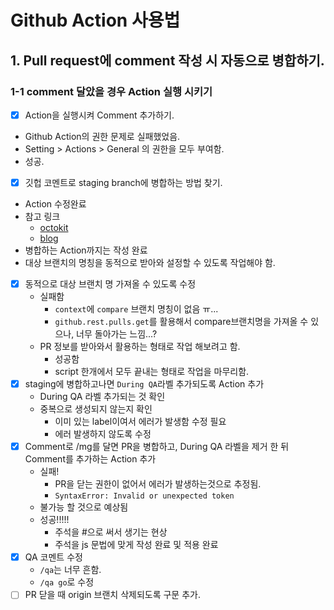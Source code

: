 # Github Action 사용법

## 1. Pull request에 comment 작성 시 자동으로 병합하기.

### 1-1 comment 달았을 경우 Action 실행 시키기

- [x] Action을 실행시켜 Comment 추가하기.
- Github Action의 권한 문제로 실패했었음.
- Setting > Actions > General 의 권한을 모두 부여함.
- 성공.
- [x] 깃헙 코멘트로 staging branch에 병합하는 방법 찾기.
- Action 수정완료
- 참고 링크
  - [octokit](https://octokit.github.io/rest.js/v20#repos)
  - [blog](https://eunjin3786.tistory.com/194)
- 병합하는 Action까지는 작성 완료
- 대상 브랜치의 명칭을 동적으로 받아와 설정할 수 있도록 작업해야 함.
- [x] 동적으로 대상 브랜치 명 가져올 수 있도록 수정
  - 실패함
    - `context`에 `compare` 브랜치 명칭이 없음 ㅠ...
    - `github.rest.pulls.get`를 활용해서 compare브랜치명을 가져올 수 있으나, 너무 돌아가는 느낌...?
  - PR 정보를 받아와서 활용하는 형태로 작업 해보려고 함.
    - 성공함
    - script 한개에서 모두 끝내는 형태로 작업을 마무리함.
- [x] staging에 병합하고나면 `During QA`라벨 추가되도록 Action 추가
  - During QA 라벨 추가되는 것 확인
  - 중복으로 생성되지 않는지 확인
    - 이미 있는 label이여서 에러가 발생함 수정 필요
    - 에러 발생하지 않도록 수정
- [x] Comment로 /mg를 달면 PR을 병합하고, During QA 라벨을 제거 한 뒤 Comment를 추가하는 Action 추가
  - 실패!
    - PR을 닫는 권한이 없어서 에러가 발생하는것으로 추정됨.
    - `SyntaxError: Invalid or unexpected token`
  - 불가능 할 것으로 예상됨
  - 성공!!!!!
    - 주석을 #으로 써서 생기는 현상
    - 주석을 js 문법에 맞게 작성 완료 및 적용 완료
- [x] QA 코멘트 수정
  - `/qa`는 너무 흔함.
  - `/qa go`로 수정
- [ ] PR 닫을 때 origin 브랜치 삭제되도록 구문 추가.
